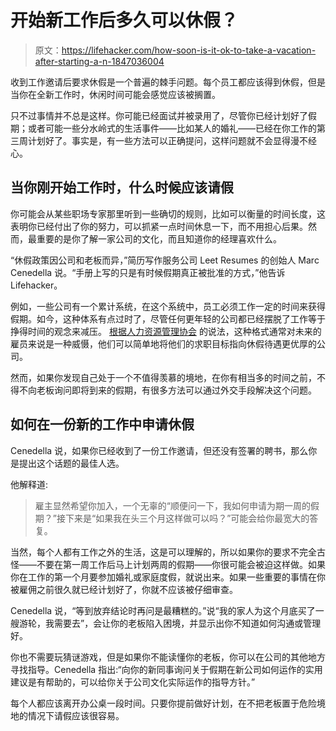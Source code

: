 # 开始新工作后多久可以休假？

> 原文：<https://lifehacker.com/how-soon-is-it-ok-to-take-a-vacation-after-starting-a-n-1847036004>

收到工作邀请后要求休假是一个普遍的棘手问题。每个员工都应该得到休假，但是当你在全新工作时，休闲时间可能会感觉应该被搁置。



只不过事情并不总是这样。你可能已经面试并被录用了，尽管你已经计划好了假期；或者可能一些分水岭式的生活事件——比如某人的婚礼——已经在你工作的第三周计划好了。事实是，有一些方法可以正确提问，这样问题就不会显得漫不经心。

## 当你刚开始工作时，什么时候应该请假

你可能会从某些职场专家那里听到一些确切的规则，比如可以衡量的时间长度，这表明你已经付出了你的努力，可以抓紧一点时间休息一下，而不用担心后果。然而，最重要的是你了解一家公司的文化，而且知道你的经理喜欢什么。

“休假政策因公司和老板而异，”简历写作服务公司 Leet Resumes 的创始人 Marc Cenedella 说。“手册上写的只是有时候假期真正被批准的方式，”他告诉 Lifehacker。

例如，一些公司有一个累计系统，在这个系统中，员工必须工作一定的时间来获得假期。如今，这种体系有点过时了，尽管任何更年轻的公司都已经摆脱了工作等于挣得时间的观念来减压。 [根据人力资源管理协会](https://www.shrm.org/hr-today/news/hr-magazine/0418/pages/how-to-design-a-21st-century-time-off-program.aspx) 的说法，这种格式通常对未来的雇员来说是一种威慑，他们可以简单地将他们的求职目标指向休假待遇更优厚的公司。

然而，如果你发现自己处于一个不值得羡慕的境地，在你有相当多的时间之前，不得不向老板询问即将到来的假期，有很多方法可以通过外交手段解决这个问题。

## 如何在一份新的工作中申请休假

Cenedella 说，如果你已经收到了一份工作邀请，但还没有签署的聘书，那么你是提出这个话题的最佳人选。

他解释道:

> 雇主显然希望你加入，一个无辜的“顺便问一下，我如何申请为期一周的假期？”接下来是“如果我在头三个月这样做可以吗？”可能会给你最宽大的答复。

当然，每个人都有工作之外的生活，这是可以理解的，所以如果你的要求不完全古怪——不要在第一周工作后马上计划两周的假期——你很可能会被迫这样做。如果你在工作的第一个月要参加婚礼或家庭度假，就说出来。如果一些重要的事情在你被雇佣之前很久就已经计划好了，你就不应该被仔细审查。

Cenedella 说，“等到放弃结论时再问是最糟糕的。”说“我的家人为这个月底买了一艘游轮，我需要去”，会让你的老板陷入困境，并显示出你不知道如何沟通或管理好。

你也不需要玩猜谜游戏，但是如果你不能读懂你的老板，你可以在公司的其他地方寻找指导。Cenedella 指出:“向你的新同事询问关于假期在新公司如何运作的实用建议是有帮助的，可以给你关于公司文化实际运作的指导方针。”

每个人都应该离开办公桌一段时间。只要你提前做好计划，在不把老板置于危险境地的情况下请假应该很容易。